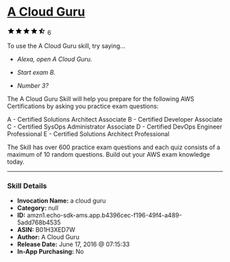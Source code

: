 # [A Cloud Guru](http://alexa.amazon.com/#skills/amzn1.echo-sdk-ams.app.b4396cec-f196-49f4-a489-5add768b4535)
![4.3 stars](../../images/ic_star_black_18dp_1x.png)![4.3 stars](../../images/ic_star_black_18dp_1x.png)![4.3 stars](../../images/ic_star_black_18dp_1x.png)![4.3 stars](../../images/ic_star_black_18dp_1x.png)![4.3 stars](../../images/ic_star_half_black_18dp_1x.png) 6

To use the A Cloud Guru skill, try saying...

* *Alexa, open A Cloud Guru.*

* *Start exam B.*

* *Number 3?*

The A Cloud Guru Skill will help you prepare for the following AWS Certifications by asking you practice exam questions:

A - Certified Solutions Architect Associate
B - Certified Developer Associate
C - Certified SysOps Administrator Associate
D - Certified DevOps Engineer Professional
E - Certified Solutions Architect Professional

The Skill has over 600 practice exam questions and each quiz consists of a maximum of 10 random questions. Build out your AWS exam knowledge today.

***

### Skill Details

* **Invocation Name:** a cloud guru
* **Category:** null
* **ID:** amzn1.echo-sdk-ams.app.b4396cec-f196-49f4-a489-5add768b4535
* **ASIN:** B01H3XED7W
* **Author:** A Cloud Guru
* **Release Date:** June 17, 2016 @ 07:15:33
* **In-App Purchasing:** No
